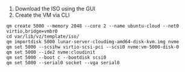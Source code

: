 1. Download the ISO using the GUI
2. Create the VM via CLI
```
qm create 5000 --memory 2048 --core 2 --name ubuntu-cloud --net0 virtio,bridge=vmbr0
cd var/lib/vz/template/iso/
qm importdisk 5000 lunar-server-cloudimg-amd64-disk-kvm.img nvme
qm set 5000 --scsihw virtio-scsi-pci --scsi0 nvme:vm-5000-disk-0
qm set 5000 --ide2 nvme:cloudinit
qm set 5000 --boot c --bootdisk scsi0
qm set 5000 --serial0 socket --vga serial0
```
